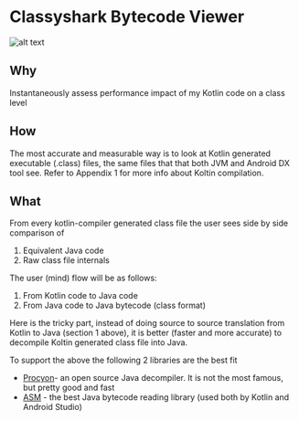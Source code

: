 # Classyshark Bytecode Viewer

![alt text](https://github.com/borisf/classyshark-bytecode-viewer/blob/master/img/CS%20Viewer.png)

## Why
Instantaneously assess performance impact of my Kotlin code on a class level
## How
The most accurate and measurable way is to look at Kotlin generated executable (.class) files, the same files that that both JVM and Android DX tool see. Refer to Appendix 1 for more info about Koltin compilation. 
## What
From every kotlin-compiler generated class file the user sees side by side comparison of

1. Equivalent Java code
2. Raw class file internals
 
The user (mind) flow will be as follows:
1. From Kotlin code to Java code
2. From Java code to Java bytecode (class format)
 
Here is the tricky part, instead of doing source to source translation from Kotlin to Java (section 1 above), it is 
better (faster and more accurate) to decompile Koltin generated class file into Java.
 
To support the above the following 2 libraries are the best fit
* [Procyon](https://bitbucket.org/mstrobel/procyon/wiki/Java%20Decompiler)- an open source Java decompiler. It is not the most famous, but pretty good and fast
* [ASM](http://asm.ow2.org/) - the best Java bytecode reading library (used both by Kotlin and Android Studio)

